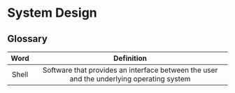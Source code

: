 # System Design

## Glossary

| Word | Definition|
|:----:|:---------:|
| Shell | Software that provides an interface between the user and the underlying operating system | 
